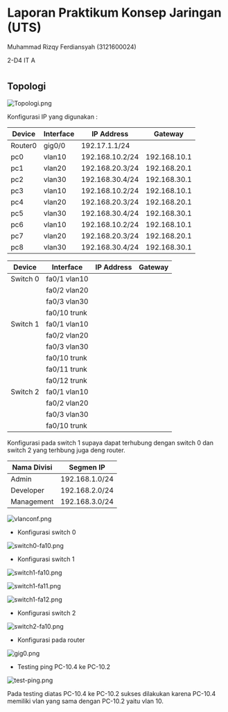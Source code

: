# Laporan Praktikum Konsep Jaringan (UTS)

Muhammad Rizqy Ferdiansyah (3121600024)

2-D4 IT A

# 

## Topologi

![Topologi.png](https://i.postimg.cc/NMBwqCxy/Topologi.png)

Konfigurasi IP yang digunakan :

| Device   | Interface    | IP Address      | Gateway      |
| -------- | ------------ | --------------- | ------------ |
| Router0  | gig0/0       | 192.17.1.1/24   |              |
| pc0      | vlan10       | 192.168.10.2/24 | 192.168.10.1 |
| pc1      | vlan20       | 192.168.20.3/24 | 192.168.20.1 |
| pc2      | vlan30       | 192.168.30.4/24 | 192.168.30.1 |
| pc3      | vlan10       | 192.168.10.2/24 | 192.168.10.1 |
| pc4      | vlan20       | 192.168.20.3/24 | 192.168.20.1 |
| pc5      | vlan30       | 192.168.30.4/24 | 192.168.30.1 |
| pc6      | vlan10       | 192.168.10.2/24 | 192.168.10.1 |
| pc7      | vlan20       | 192.168.20.3/24 | 192.168.20.1 |
| pc8      | vlan30       | 192.168.30.4/24 | 192.168.30.1 |

| Device   | Interface    | IP Address      | Gateway      |
| -------- | ------------ | --------------- | ------------ |
| Switch 0 | fa0/1 vlan10 |                 |              |
|          | fa0/2 vlan20 |                 |              |
|          | fa0/3 vlan30 |                 |              |
|          | fa0/10 trunk |                 |              |
| Switch 1 | fa0/1 vlan10 |                 |              |
|          | fa0/2 vlan20 |                 |              |
|          | fa0/3 vlan30 |                 |              |
|          | fa0/10 trunk |                 |              |
|          | fa0/11 trunk |                 |              |
|          | fa0/12 trunk |                 |              |
| Switch 2 | fa0/1 vlan10 |                 |              |
|          | fa0/2 vlan20 |                 |              |
|          | fa0/3 vlan30 |                 |              |
|          | fa0/10 trunk |                 |              |

Konfigurasi pada switch 1 supaya dapat terhubung dengan switch 0 dan switch 2 yang terhbung juga deng router.

| Nama Divisi | Segmen IP    |
|-------------|--------------|
| Admin       |192.168.1.0/24|
| Developer   |192.168.2.0/24|
| Management  |192.168.3.0/24|

![vlanconf.png](https://i.postimg.cc/wB3LDBn7/vlanconf.png)

- Konfigurasi switch 0

![switch0-fa10.png](https://i.postimg.cc/25XdtWnQ/switch0-fa10.png)

- Konfigurasi switch 1

![switch1-fa10.png](https://i.postimg.cc/jSDSXJd0/switch1-fa10.png)

![switch1-fa11.png](https://i.postimg.cc/Tw62f7jf/switch1-fa11.png)

![switch1-fa12.png](https://i.postimg.cc/RFSrgjQ6/switch1-fa12.png)

- Konfigurasi switch 2

![switch2-fa10.png](https://i.postimg.cc/pdkcLyzr/switch2-fa10.png)

- Konfigurasi pada router

![gig0.png](https://i.postimg.cc/wM1XHjcC/gig0.png)

- Testing ping PC-10.4 ke PC-10.2

![test-ping.png](https://i.postimg.cc/05LvsH93/test-ping.png)

Pada testing diatas PC-10.4 ke PC-10.2 sukses dilakukan karena PC-10.4 memiliki vlan yang sama dengan PC-10.2 yaitu vlan 10.
